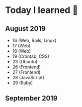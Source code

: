 # Today I learned :pencil:

## August 2019
- 16 (Web, Rails, Linux)
- 17 (Web)
- 18 (Web)
- 19 (Crontab, CSS)
- 23 (Ubuntu)
- 26 (Frontend)
- 27 (Frontend)
- 28 (JavaScript)
- 29 (Ruby)

## September 2019

